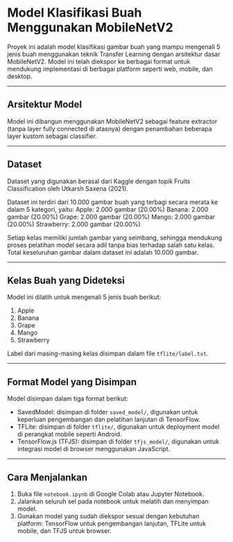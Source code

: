 # Model Klasifikasi Buah Menggunakan MobileNetV2
Proyek ini adalah model klasifikasi gambar buah yang mampu mengenali 5 jenis buah menggunakan teknik Transfer Learning dengan arsitektur dasar MobileNetV2. Model ini telah diekspor ke berbagai format untuk mendukung implementasi di berbagai platform seperti web, mobile, dan desktop.

---

## Arsitektur Model
Model ini dibangun menggunakan MobileNetV2 sebagai feature extractor (tanpa layer fully connected di atasnya) dengan penambahan beberapa layer kustom sebagai classifier.

---

## Dataset
Dataset yang digunakan berasal dari Kaggle dengan topik Fruits Classification oleh Utkarsh Saxena (2021).

Dataset ini terdiri dari 10.000 gambar buah yang terbagi secara merata ke dalam 5 kategori, yaitu:
Apple: 2.000 gambar (20.00%)
Banana: 2.000 gambar (20.00%)
Grape: 2.000 gambar (20.00%)
Mango: 2.000 gambar (20.00%)
Strawberry: 2.000 gambar (20.00%)

Setiap kelas memiliki jumlah gambar yang seimbang, sehingga mendukung proses pelatihan model secara adil tanpa bias terhadap salah satu kelas. Total keseluruhan gambar dalam dataset ini adalah 10.000 gambar.

---

## Kelas Buah yang Dideteksi

Model ini dilatih untuk mengenali 5 jenis buah berikut:
1. Apple
2. Banana
3. Grape
4. Mango
5. Strawberry

Label dari masing-masing kelas disimpan dalam file `tflite/label.txt`.

---

## Format Model yang Disimpan

Model disimpan dalam tiga format berikut:

- SavedModel: disimpan di folder `saved_model/`, digunakan untuk keperluan pengembangan dan pelatihan lanjutan di TensorFlow.
- TFLite: disimpan di folder `tflite/`, digunakan untuk deployment model di perangkat mobile seperti Android.
- TensorFlow.js (TFJS): disimpan di folder `tfjs_model/`, digunakan untuk integrasi model di browser menggunakan JavaScript.

---

## Cara Menjalankan

1. Buka file `notebook.ipynb` di Google Colab atau Jupyter Notebook.
2. Jalankan seluruh sel pada notebook untuk melatih dan menyimpan model.
3. Gunakan model yang sudah diekspor sesuai dengan kebutuhan platform: TensorFlow untuk pengembangan lanjutan, TFLite untuk mobile, dan TFJS untuk browser.
